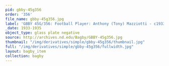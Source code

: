 ```yaml
---
pid: gbby-45g356
order: '356'
file_name: gbby-45g356.jpg
label: 'GBBY 45G/356: Football Player: Anthony (Tony) Mazziotti - c1933-1935'
_date: 1933-1935
object_type: glass plate negative
source: http://archives.nd.edu/Bagby/GBBY-45g356.jpg
thumbnail: "/img/derivatives/simple/gbby-45g356/thumbnail.jpg"
full: "/img/derivatives/simple/gbby-45g356/fullwidth.jpg"
layout: bagby_item
collection: bagby
---
```

